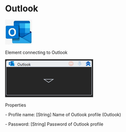 # Outlook

![](../../../.gitbook/assets/0.jpeg)

Element connecting to Outlook

![](<../../../.gitbook/assets/1 (117).png>)

Properties

&#x20;\- Profile name: \[String] Name of Outlook profile (Outlook)

&#x20;\- Password: \[String] Password of Outlook profile
